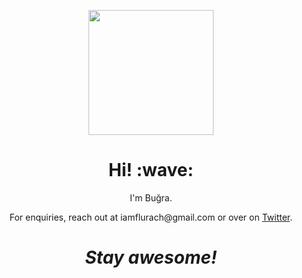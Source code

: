 <p align="center">
	<a href="https://flurach.herokuapp.com/">
	<img width="200" src="https://github.com/flurach/flurach/raw/master/assets/banner.png"/>
	</a>
</p>

<h1 align="center"> Hi! :wave:</h1>

<p align="center">
	I'm Buğra.
</p>

<p align="center">
	For enquiries, reach out at iamflurach@gmail.com or over on
	<a href="https://twitter.com/iamflurach">Twitter</a>.
</p>

<h1 align="center"><i>Stay awesome!</i></h1>
